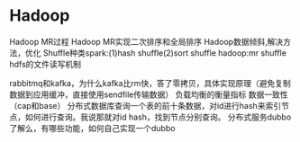 # Hadoop

Hadoop MR过程
Hadoop MR实现二次排序和全局排序
Hadoop数据倾斜,解决方法，优化
Shuffle种类spark:(1)hash shuffle(2)sort shuffle hadoop:mr shuffle
hdfs的文件读写机制






rabbitmq和kafka，为什么kafka比rm快，答了零拷贝，具体实现原理（避免复制数据到应用缓冲，直接使用sendfile传输数据）
负载均衡的衡量指标
数据一致性（cap和base）
分布式数据库查询一个表的前十条数据，对id进行hash来索引节点，如何进行查询。我说那就对id hash，找到节点分别查询。
分布式服务dubbo了解么，有哪些功能，如何自己实现一个dubbo
